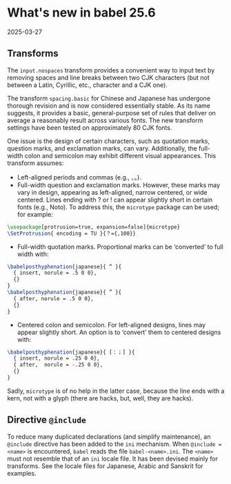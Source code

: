 # What's new in babel 25.6

2025-03-27

## Transforms

The `input.nospaces` transform provides a convenient way to input text
by removing spaces and line breaks between two CJK characters (but not
between a Latin, Cyrillic, etc., character and a CJK one).

The transform `spacing.basic` for Chinese and Japanese has undergone
thorough revision and is now considered essentially stable. As its name
suggests, it provides a basic, general-purpose set of rules that
deliver on average a reasonably result across various fonts. The new
transform settings have been tested on approximately 80 CJK fonts.

One issue is the design of certain characters, such as quotation marks,
question marks, and exclamation marks, can vary. Additionally, the
full-width colon and semicolon may exhibit different visual
appearances. This transform assumes:

* Left-aligned periods and commas (e.g., 、。).
* Full-width question and exclamation marks. However, these marks may
  vary in design, appearing as left-aligned, narrow centered, or wide
  centered. Lines ending with ? or ! can appear slightly short in
  certain fonts (e.g., Noto). To address this, the `microtype` package
  can be used; for example:
```tex
\usepackage[protrusion=true, expansion=false]{microtype}
\SetProtrusion{ encoding = TU }{？={,100}}
```
* Full-width quotation marks. Proportional marks can be ‘converted’
to full width with:
```tex
\babelposthyphenation{japanese}{ “ }{
  { insert, norule = .5 0 0},
  {}
}
\babelposthyphenation{japanese}{ ” }{
  { after, norule = .5 0 0},
  {}
}
```
* Centered colon and semicolon. For left-aligned designs, lines may
  appear slightly short. An option is to ‘convert’ them to centered
  designs with:
```tex
\babelposthyphenation{japanese}{ [：；] }{
  { insert, norule = .25 0 0},
  { after,  norule = -.25 0 0},
  {}
}
```
Sadly, `microtype` is of no help in the latter case, because
the line ends with a kern, not with a glyph (there are hacks, but,
well, they are hacks).

## Directive `@include` 

To reduce many duplicated declarations (and simplify maintenance), an
`@include` directive has been added to the `ini` mechanism. When
`@include = <name>` is encountered, `babel` reads the file
`babel-<name>.ini`. The `<name>` must not resemble that of an  `ini` locale
file. It has been devised mainly for transforms. See the locale files
for Japanese, Arabic and Sanskrit for examples.

